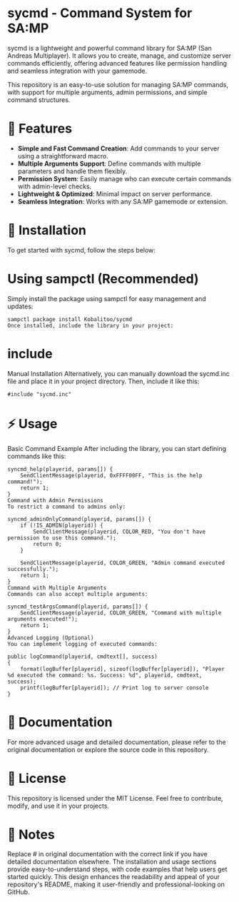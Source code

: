 # sycmd - Command System for SA:MP

sycmd is a lightweight and powerful command library for SA:MP (San Andreas Multiplayer). It allows you to create, manage, and customize server commands efficiently, offering advanced features like permission handling and seamless integration with your gamemode.

This repository is an easy-to-use solution for managing SA:MP commands, with support for multiple arguments, admin permissions, and simple command structures.

# 🚀 Features
- **Simple and Fast Command Creation**: Add commands to your server using a straightforward macro.
- **Multiple Arguments Support**: Define commands with multiple parameters and handle them flexibly.
- **Permission System**: Easily manage who can execute certain commands with admin-level checks.
- **Lightweight & Optimized**: Minimal impact on server performance.
- **Seamless Integration**: Works with any SA:MP gamemode or extension.

# 🔧 Installation

To get started with sycmd, follow the steps below:

# Using sampctl (Recommended)
Simply install the package using sampctl for easy management and updates:

```
sampctl package install Kobalitoo/sycmd
Once installed, include the library in your project:
```

# include <sycmd>
Manual Installation
Alternatively, you can manually download the sycmd.inc file and place it in your project directory. Then, include it like this:

```
#include "sycmd.inc"
```
# ⚡ Usage
Basic Command Example
After including the library, you can start defining commands like this:

```
syncmd_help(playerid, params[]) {
    SendClientMessage(playerid, 0xFFFF00FF, "This is the help command!");
    return 1;
}
Command with Admin Permissions
To restrict a command to admins only:
```
```
syncmd_adminOnlyCommand(playerid, params[]) {
    if (!IS_ADMIN(playerid)) {
        SendClientMessage(playerid, COLOR_RED, "You don't have permission to use this command.");
        return 0;
    }
    
    SendClientMessage(playerid, COLOR_GREEN, "Admin command executed successfully.");
    return 1;
}
Command with Multiple Arguments
Commands can also accept multiple arguments:
```
```
syncmd_testArgsCommand(playerid, params[]) {
    SendClientMessage(playerid, COLOR_GREEN, "Command with multiple arguments executed!");
    return 1;
}
Advanced Logging (Optional)
You can implement logging of executed commands:
```
```
public logCommand(playerid, cmdtext[], success)
{
    format(logBuffer[playerid], sizeof(logBuffer[playerid]), "Player %d executed the command: %s. Success: %d", playerid, cmdtext, success);
    printf(logBuffer[playerid]); // Print log to server console
}

```
# 📝 Documentation
For more advanced usage and detailed documentation, please refer to the original documentation or explore the source code in this repository.

# 📜 License
This repository is licensed under the MIT License. Feel free to contribute, modify, and use it in your projects.

# 📌 Notes
Replace # in original documentation with the correct link if you have detailed documentation elsewhere. The installation and usage sections provide easy-to-understand steps, with code examples that help users get started quickly. This design enhances the readability and appeal of your repository's README, making it user-friendly and professional-looking on GitHub.
